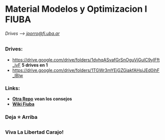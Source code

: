 # __Material Modelos y Optimizacion I FIUBA__
###### Drives --> jporro@fi.uba.ar

### Drives:
* https://drive.google.com/drive/folders/1dvhqASvafGrSnOguVjGulC9yIFft_ivF __5 drives en 1__
* https://drive.google.com/drive/folders/1TGWr3mYEjGZGiakfAHsiJEd0ihF_lBlw
<!--
### Parciales:
* [Parciales Resueltos](https://drive.google.com/drive/folders/19k2CDqAoVJNFHZz6tq4Q_FEFhGl1n-C-)
* [Parciales Resueltos](https://drive.google.com/drive/folders/1_WpZf36kuXF7kEiBnYxCwbE4-ujvNNAx)
* [Parciales Resueltos _(algunos estan ya en los otros links)_](https://drive.google.com/drive/folders/1GkAzTrqeFMjKkkh-ZN_O3GRUb9s4-3ps)
* [Modelos](https://github.com/lucasbilo/ModelosYOptimizacionI/blob/main/ParcialesResueltos/Tp20210311.pdf)
  -->

### Links:
* [__Otra Repo__](https://github.com/AbrahamOsco/Modelos71.14) __vean los consejos__
* [__Wiki Fiuba__](http://wiki.foros-fiuba.com.ar/materias:71:14)
<!-- * [__DRIVES EN ZIPS POR SI PASA ALGO__](https://drive.google.com/drive/u/1/folders/1TCuZhHYz08hRTbka7LMtjLn276iJwJ3c) -->

  
### Deja ⭐ Arriba
### Viva La Libertad Carajo!

